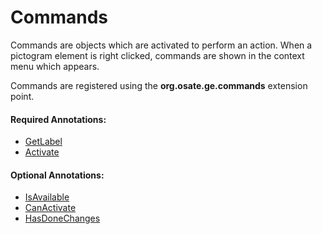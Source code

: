 # Commands
Commands are objects which are activated to perform an action. When a pictogram element is right clicked, commands are shown in the context menu which appears.

Commands are registered using the **org.osate.ge.commands** extension point.

#### Required Annotations:
* [GetLabel](../api/org/osate/ge/di/GetLabel.html)
* [Activate](../api/org/osate/ge/di/Activate.html)

#### Optional Annotations:
* [IsAvailable](../api/org/osate/ge/di/IsAvailable.html)
* [CanActivate](../api/org/osate/ge/di/CanActivate.html)
* [HasDoneChanges](../api/org/osate/ge/di/HasDoneChanges.html)
